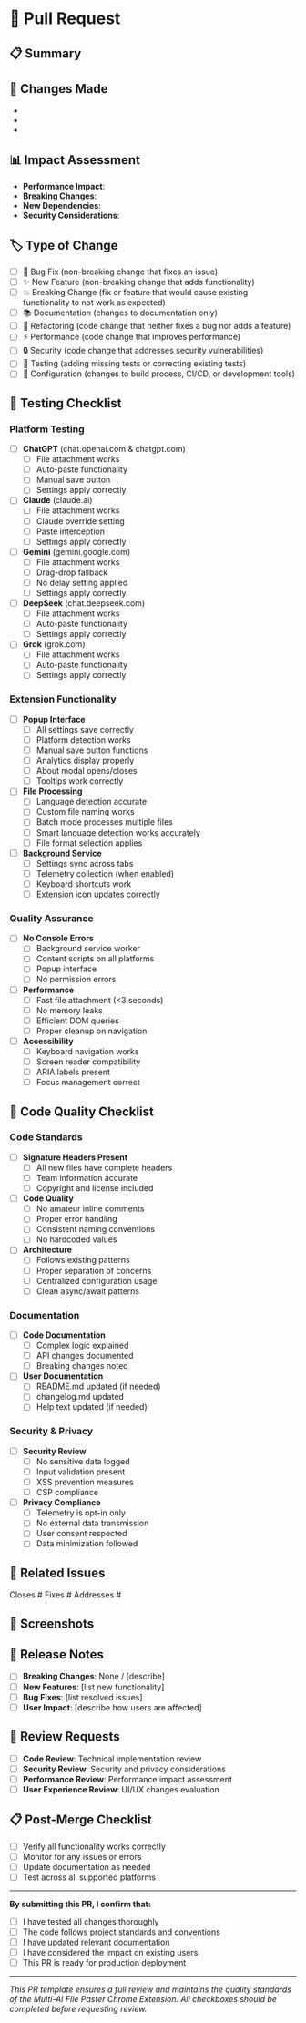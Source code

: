 <!--
================================================================================
Multi-AI File Paster Chrome Extension | Production Release v1.1.0 | 11 Languages
================================================================================

TEMPLATE: Pull Request Template
FUNCTION: Full PR review checklist and documentation
ARCHITECTURE: Structured development workflow with quality gates

DEVELOPMENT TEAM:
• Lead Developer: Joseph Matino <dev@josephmatino.com> | https://josephmatino.com
• Scrum Master: Majok Deng <scrum@majokdeng.com> | https://majokdeng.com

ORGANIZATION: WekTurbo Designs - Hostwek LTD | https://hostwek.com/wekturbo
REPOSITORY: https://github.com/JosephMatino/MultiAiFilePaster
TECHNICAL SUPPORT: wekturbo@hostwek.com

PLATFORM INTEGRATIONS: GitHub workflow, code review, quality assurance
CORE DEPENDENCIES: GitHub Actions, automated testing, code standards

Copyright (c) 2025 WekTurbo Designs - Hostwek LTD. All rights reserved.
Licensed under Hostwek Custom License | see LICENSE
================================================================================
-->

# 🔄 Pull Request

## 📋 Summary
<!-- Provide a brief description of what this PR accomplishes -->


## 🔧 Changes Made
<!-- List the specific changes made in this PR -->
-
-
-

## 📊 Impact Assessment
<!-- Describe the impact of these changes -->
- **Performance Impact**:
- **Breaking Changes**:
- **New Dependencies**:
- **Security Considerations**:

## 🏷️ Type of Change
<!-- Check all that apply -->
- [ ] 🐛 Bug Fix (non-breaking change that fixes an issue)
- [ ] ✨ New Feature (non-breaking change that adds functionality)
- [ ] 💥 Breaking Change (fix or feature that would cause existing functionality to not work as expected)
- [ ] 📚 Documentation (changes to documentation only)
- [ ] 🔨 Refactoring (code change that neither fixes a bug nor adds a feature)
- [ ] ⚡ Performance (code change that improves performance)
- [ ] 🔒 Security (code change that addresses security vulnerabilities)
- [ ] 🧪 Testing (adding missing tests or correcting existing tests)
- [ ] 🔧 Configuration (changes to build process, CI/CD, or development tools)

## 🧪 Testing Checklist
<!-- Verify all platforms and functionality work correctly -->

### Platform Testing
- [ ] **ChatGPT** (chat.openai.com & chatgpt.com)
  - [ ] File attachment works
  - [ ] Auto-paste functionality
  - [ ] Manual save button
  - [ ] Settings apply correctly
- [ ] **Claude** (claude.ai)
  - [ ] File attachment works
  - [ ] Claude override setting
  - [ ] Paste interception
  - [ ] Settings apply correctly
- [ ] **Gemini** (gemini.google.com)
  - [ ] File attachment works
  - [ ] Drag-drop fallback
  - [ ] No delay setting applied
  - [ ] Settings apply correctly
- [ ] **DeepSeek** (chat.deepseek.com)
  - [ ] File attachment works
  - [ ] Auto-paste functionality
  - [ ] Settings apply correctly
- [ ] **Grok** (grok.com)
  - [ ] File attachment works
  - [ ] Auto-paste functionality
  - [ ] Settings apply correctly

### Extension Functionality
- [ ] **Popup Interface**
  - [ ] All settings save correctly
  - [ ] Platform detection works
  - [ ] Manual save button functions
  - [ ] Analytics display properly
  - [ ] About modal opens/closes
  - [ ] Tooltips work correctly
- [ ] **File Processing**
  - [ ] Language detection accurate
  - [ ] Custom file naming works
  - [ ] Batch mode processes multiple files
  - [ ] Smart language detection works accurately
  - [ ] File format selection applies
- [ ] **Background Service**
  - [ ] Settings sync across tabs
  - [ ] Telemetry collection (when enabled)
  - [ ] Keyboard shortcuts work
  - [ ] Extension icon updates correctly

### Quality Assurance
- [ ] **No Console Errors**
  - [ ] Background service worker
  - [ ] Content scripts on all platforms
  - [ ] Popup interface
  - [ ] No permission errors
- [ ] **Performance**
  - [ ] Fast file attachment (<3 seconds)
  - [ ] No memory leaks
  - [ ] Efficient DOM queries
  - [ ] Proper cleanup on navigation
- [ ] **Accessibility**
  - [ ] Keyboard navigation works
  - [ ] Screen reader compatibility
  - [ ] ARIA labels present
  - [ ] Focus management correct

## 📝 Code Quality Checklist
<!-- Ensure code meets project standards -->

### Code Standards
- [ ] **Signature Headers Present**
  - [ ] All new files have complete headers
  - [ ] Team information accurate
  - [ ] Copyright and license included
- [ ] **Code Quality**
  - [ ] No amateur inline comments
  - [ ] Proper error handling
  - [ ] Consistent naming conventions
  - [ ] No hardcoded values
- [ ] **Architecture**
  - [ ] Follows existing patterns
  - [ ] Proper separation of concerns
  - [ ] Centralized configuration usage
  - [ ] Clean async/await patterns

### Documentation
- [ ] **Code Documentation**
  - [ ] Complex logic explained
  - [ ] API changes documented
  - [ ] Breaking changes noted
- [ ] **User Documentation**
  - [ ] README.md updated (if needed)
  - [ ] changelog.md updated
  - [ ] Help text updated (if needed)

### Security & Privacy
- [ ] **Security Review**
  - [ ] No sensitive data logged
  - [ ] Input validation present
  - [ ] XSS prevention measures
  - [ ] CSP compliance
- [ ] **Privacy Compliance**
  - [ ] Telemetry is opt-in only
  - [ ] No external data transmission
  - [ ] User consent respected
  - [ ] Data minimization followed

## 🔗 Related Issues
<!-- Link to related issues -->
Closes #
Fixes #
Addresses #

## 📸 Screenshots
<!-- Add screenshots for UI changes -->


## 🚀 Release Notes
<!-- Any special considerations for users -->
- [ ] **Breaking Changes**: None / [describe]
- [ ] **New Features**: [list new functionality]
- [ ] **Bug Fixes**: [list resolved issues]
- [ ] **User Impact**: [describe how users are affected]

## 👥 Review Requests
<!-- Request specific types of review -->
- [ ] **Code Review**: Technical implementation review
- [ ] **Security Review**: Security and privacy considerations
- [ ] **Performance Review**: Performance impact assessment
- [ ] **User Experience Review**: UI/UX changes evaluation

## 📋 Post-Merge Checklist
<!-- Actions to take after merge -->
- [ ] Verify all functionality works correctly
- [ ] Monitor for any issues or errors
- [ ] Update documentation as needed
- [ ] Test across all supported platforms

---

**By submitting this PR, I confirm that:**
- [ ] I have tested all changes thoroughly
- [ ] The code follows project standards and conventions
- [ ] I have updated relevant documentation
- [ ] I have considered the impact on existing users
- [ ] This PR is ready for production deployment

---

*This PR template ensures a full review and maintains the quality standards of the Multi-AI File Paster Chrome Extension. All checkboxes should be completed before requesting review.*
